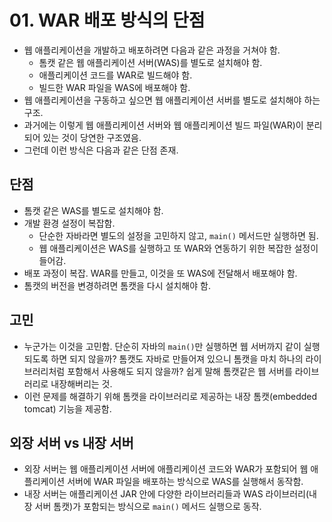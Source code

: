 # 01. WAR 배포 방식의 단점
- 웹 애플리케이션을 개발하고 배포하려면 다음과 같은 과정을 거쳐야 함.
  - 톰캣 같은 웹 애플리케이션 서버(WAS)를 별도로 설치해야 함.
  - 애플리케이션 코드를 WAR로 빌드해야 함.
  - 빌드한 WAR 파일을 WAS에 배포해야 함.
- 웹 애플리케이션을 구동하고 싶으면 웹 애플리케이션 서버를 별도로 설치해야 하는 구조.
- 과거에는 이렇게 웹 애플리케이션 서버와 웹 애플리케이션 빌드 파일(WAR)이 분리되어 있는 것이 당연한 구조였음.
- 그런데 이런 방식은 다음과 같은 단점 존재.

## 단점
- 톰캣 같은 WAS를 별도로 설치해야 함.
- 개발 환경 설정이 복잡함.
  - 단순한 자바라면 별도의 설정을 고민하지 않고, `main()` 메서드만 실행하면 됨.
  - 웹 애플리케이션은 WAS를 실행하고 또 WAR와 연동하기 위한 복잡한 설정이 들어감.
- 배포 과정이 복잡. WAR를 만들고, 이것을 또 WAS에 전달해서 배포해야 함.
- 톰캣의 버전을 변경하려면 톰캣을 다시 설치해야 함.

## 고민
- 누군가는 이것을 고민함. 단순히 자바의 `main()`만 실행하면 웹 서버까지 같이 실행되도록 하면 되지 않을까? 톰캣도 자바로 만들어져 있으니
톰캣을 마치 하나의 라이브러리처럼 포함해서 사용해도 되지 않을까? 쉽게 말해 톰캣같은 웹 서버를 라이브러리로 내장해버리는 것.
- 이런 문제를 해결하기 위해 톰캣을 라이브러리로 제공하는 내장 톰캣(embedded tomcat) 기능을 제공함.

## 외장 서버 vs 내장 서버
- 외장 서버는 웹 애플리케이션 서버에 애플리케이션 코드와 WAR가 포함되어 웹 애플리케이션 서버에 WAR 파일을 배포하는 방식으로 WAS를
실행해서 동작함.
- 내장 서버는 애플리케이션 JAR 안에 다양한 라이브러리들과 WAS 라이브러리(내장 서버 톰캣)가 포함되는 방식으로 `main()` 메서드 실행으로
동작.
